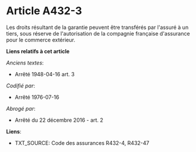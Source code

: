 # Article A432-3

Les droits résultant de la garantie peuvent être transférés par l'assuré à un tiers, sous réserve de l'autorisation de la
compagnie française d'assurance pour le commerce extérieur.

**Liens relatifs à cet article**

_Anciens textes_:

  - Arrêté 1948-04-16 art. 3

_Codifié par_:

  - Arrêté 1976-07-16

_Abrogé par_:

  - Arrêté du 22 décembre 2016 - art. 2

**Liens**:

  - TXT_SOURCE: Code des assurances R432-4, R432-47
